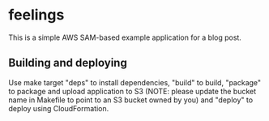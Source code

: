 # feelings

This is a simple AWS SAM-based example application for a blog post.

## Building and deploying

Use make target "deps" to install dependencies, "build" to build, "package" to package and upload application to S3 (NOTE: please update the bucket name in Makefile to point to an S3 bucket owned by you) and "deploy" to deploy using CloudFormation.
